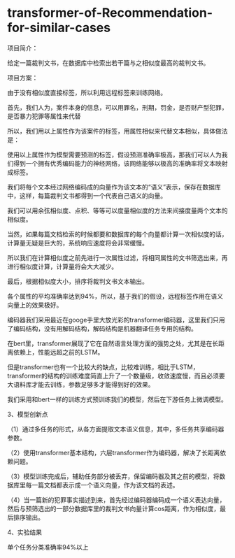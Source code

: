 # transformer-of-Recommendation-for-similar-cases
项目简介：

给定一篇裁判文书，在数据库中检索出若干篇与之相似度最高的裁判文书。

项目方案：

由于没有相似度直接标签，所以利用远程标签来训练网络。

首先，我们人为，案件本身的信息，可以用罪名，刑期，罚金，是否财产型犯罪，是否暴力犯罪等属性来代替

所以，我们用以上属性作为该案件的标签，用属性相似来代替文本相似，具体做法是：

使用以上属性作为模型需要预测的标签，假设预测准确率极高，那我们可以人为我们得到一个拥有优秀编码能力的神经网络，该网络能够以极高的准确率将文本映射成标签。

我们将每个文本经过网络编码成的向量作为该文本的“语义”表示，保存在数据库中，这样，每篇裁判文书都得到一个代表自己语义的向量。

我们可以用余弦相似度、点积、等等可以度量相似度的方法来间接度量两个文本的相似度。

当然，如果每篇文档检索的时候都要和数据库的每个向量都计算一次相似度的话，计算量无疑是巨大的，系统响应速度将会非常缓慢。

所以我们在计算相似度之前先进行一次属性过滤，将相同属性的文书筛选出来，再进行相似度计算，计算量将会大大减少。

最后，根据相似度大小，排序将裁判文书文本输出。

各个属性的平均准确率达到94%，所以，基于我们的假设，远程标签作用在语义向量上的效果极好。

编码器我们采用最近在googe手里大放光彩的transformer编码器，这里我们只用了编码结构，没有用解码结构，解码结构是机器翻译任务专用的结构。

在bert里，transformer展现了它在自然语言处理方面的强势之处，尤其是在长距离依赖上，性能远超之前的LSTM。

但是transformer也有一个比较大的缺点，比较难训练，相比于LSTM，transformer的结构的训练难度简直上升了一个数量级，收敛速度慢，而且必须要大语料库才能去训练，参数足够多才能得到好的效果。

我们采用和bert一样的训练方式预训练我们的模型，然后在下游任务上微调模型。

3、模型创新点

（1）通过多任务的形式，从各方面提取文本语义信息，其中，多任务共享编码器参数。

（2）使用transformer基本结构，六层transformer作为编码器，解决了长距离依赖问题。

（3）模型训练完成后，辅助任务部分被丢弃，保留编码器及其之前的模型，将数据库里每一篇文档都表示成一个语义向量，作为该文档的表述。

（4）当一篇新的犯罪事实描述到来，首先经过编码器编码成一个语义表达向量，然后与预筛选出的一部分数据库里的裁判文书向量计算cos距离，作为相似度，最后排序输出。

4、实验结果

  单个任务分类准确率94%以上

